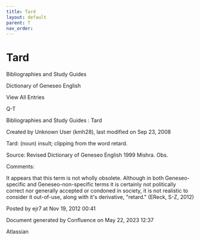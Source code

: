 ```yaml
---
title: Tard
layout: default
parent: T
nav_order:
---
```


# Tard

Bibliographies and Study Guides

Dictionary of Geneseo English

View All Entries

Q-T

Bibliographies and Study Guides : Tard

Created by  Unknown User (kmh28), last modified on Sep 23, 2008

Tard: (noun) insult; clipping from the word retard.

Source: Revised Dictionary of Geneseo English 1999 Mishra. Obs. 

Comments:

It appears that this term is not wholly obsolete. Although in both Geneseo-specific and Geneseo-non-specific terms it is certainly not politically correct nor generally accepted or condoned in society, it is not realistic to consider it out-of-use, along with it's derivative, &quot;retard.&quot; (EReck, S-Z, 2012)

Posted by ejr7 at Nov 19, 2012 00:41

Document generated by Confluence on May 22, 2023 12:37

Atlassian
